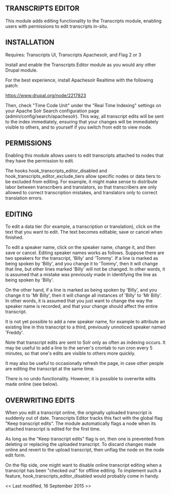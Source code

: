TRANSCRIPTS EDITOR
------------------

This module adds editing functionality to the Transcripts module, enabling users
with permissions to edit transcripts in-situ.


INSTALLATION
------------

Requires: Transcripts UI, Transcripts Apachesolr, and Flag 2 or 3

Install and enable the Transcripts Editor module as you would any other Drupal
module.

For the best experience, install Apachesolr Realtime with the following patch:

  https://www.drupal.org/node/2217823
   
Then, check "Time Code Unit" under the "Real Time Indexing" settings on your
Apache Solr Search configuration page (admin/config/search/apachesolr). This
way, all transcript edits will be sent to the index immediately, ensuring that
your changes will be immediately visible to others, and to yourself if you
switch from edit to view mode.


PERMISSIONS
-----------

Enabling this module allows users to edit transcripts attached to nodes that they 
have the permission to edit.

The hooks hook_transcripts_editor_disabled and hook_transcripts_editor_exclude_tiers
allow specific nodes or data tiers to be excluded from editing. For example,
it might make sense to distribute labor between transcribers and translators, so 
that transcribers are only allowed to correct transcription mistakes, and translators 
only to correct translation errors.


EDITING
-------

To edit a data tier (for example, a transcription or translation), click on the
text that you want to edit. The text becomes editable; save or cancel when finished.

To edit a speaker name, click on the speaker name, change it, and then save or cancel.
Editing speaker names works as follows. Suppose there are two speakers for the transcript,
'Billy' and 'Tommy'. If a line is marked as being spoken by 'Billy', and you change it 
to 'Tommy', then it will change that line, but other lines marked 'Billy' will not be
changed. In other words, it is assumed that a mistake was previously made in identifying
the line as being spoken by 'Billy'.

On the other hand, if a line is marked as being spoken by 'Billy', and you change it to
'Mr Billy', then it will change all instances of 'Billy' to 'Mr Billy'. In other words,
it is assumed that you just want to change the way the speaker name is recorded, and
that your change should affect the entire transcript.

It is not yet possible to add a new speaker name, for example to attribute an existing
line in this transcript to a third, previously unnoticed speaker named 'Freddy'.

Note that transcript edits are sent to Solr only as often as indexing occurs. 
It may be useful to add a line to the server's crontab to run cron every 5 minutes,
so that one's edits are visible to others more quickly.

It may also be useful to occasionally refresh the page, in case other people are
editing the transcript at the same time.

There is no undo functionality. However, it is possible to overwrite edits made
online (see below).


OVERWRITING EDITS
-----------------

When you edit a transcript online, the originally uploaded transcript is
suddenly out of date. Transcripts Editor tracks this fact with the global flag
"Keep transcript edits". The module automatically flags a node when its attached 
transcript is edited for the first time.

As long as the "Keep transcript edits" flag is on, then one is prevented from
deleting or replacing the uploaded transcript. To discard changes made online 
and revert to the upload transcript, then unflag the node on the node edit
form.

On the flip side, one might want to disable online transcript editing when a
transcript has been "checked out" for offline editing. To implement such a feature,
hook_transcripts_editor_disabled would probably come in handy.


<< Last modified, 16 September 2015 >>